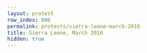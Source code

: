 ```yaml
---
layout: protest
row_index: 806
permalink: protests/sierra-leone-march-2016
title: Sierra Leone, March 2016
hidden: true
---
```

